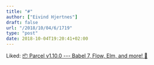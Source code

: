```yaml
---
title: "#"
author: ["Eivind Hjertnes"]
draft: false
url: "/2018/10/04/6/1719"
type: "post"
date: 2018-10-04T19:20:41+02:00
---
```


Liked:
[📦
Parcel v1.10.0 --- Babel 7, Flow, Elm, and more! 🚀](https://medium.com/@devongovett/parcel-v1-10-0-babel-7-flow-elm-and-more-c20736553573)
